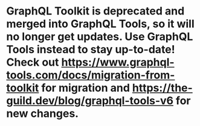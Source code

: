 # GraphQL Toolkit is deprecated and merged into GraphQL Tools, so it will no longer get updates. Use GraphQL Tools instead to stay up-to-date! Check out https://www.graphql-tools.com/docs/migration-from-toolkit for migration and https://the-guild.dev/blog/graphql-tools-v6 for new changes.
